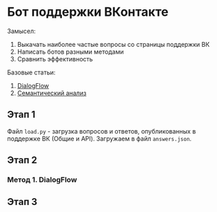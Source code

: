 # Бот поддержки ВКонтакте

Замысел:
1. Выкачать наиболее частые вопросы со страницы поддержки ВК
2. Написать ботов разными методами
3. Сравнить эффективность


Базовые статьи:
1. [DialogFlow](https://habr.com/post/346606/)
2. [Семантический анализ](https://habr.com/post/110078/)


## Этап 1

Файл ``` load.py ``` - загрузка вопросов и ответов, опубликованных в поддержке ВК (Общие и API). Загружаем в файл ``` answers.json ```.


## Этап 2

### Метод 1. DialogFlow


## Этап 3


